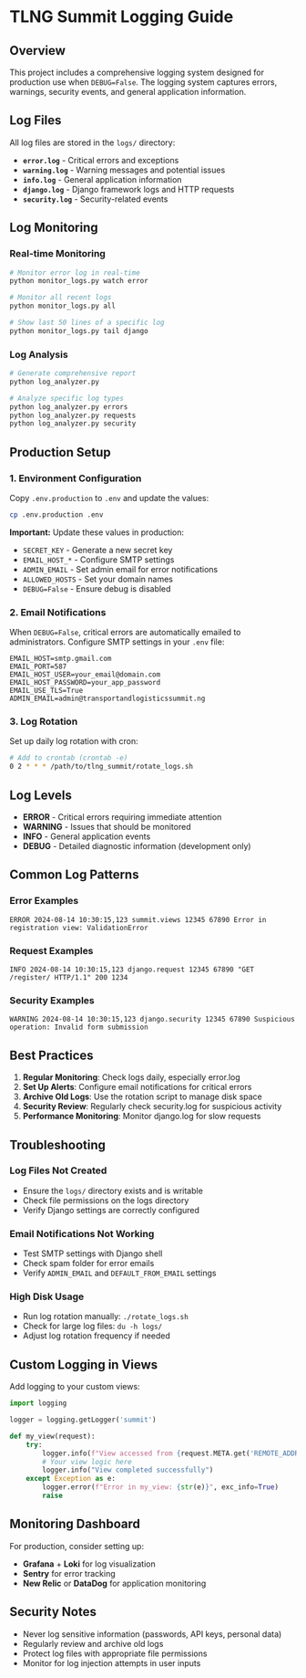 # TLNG Summit Logging Guide

## Overview
This project includes a comprehensive logging system designed for production use when `DEBUG=False`. The logging system captures errors, warnings, security events, and general application information.

## Log Files

All log files are stored in the `logs/` directory:

- **`error.log`** - Critical errors and exceptions
- **`warning.log`** - Warning messages and potential issues
- **`info.log`** - General application information
- **`django.log`** - Django framework logs and HTTP requests
- **`security.log`** - Security-related events

## Log Monitoring

### Real-time Monitoring
```bash
# Monitor error log in real-time
python monitor_logs.py watch error

# Monitor all recent logs
python monitor_logs.py all

# Show last 50 lines of a specific log
python monitor_logs.py tail django
```

### Log Analysis
```bash
# Generate comprehensive report
python log_analyzer.py

# Analyze specific log types
python log_analyzer.py errors
python log_analyzer.py requests
python log_analyzer.py security
```

## Production Setup

### 1. Environment Configuration
Copy `.env.production` to `.env` and update the values:
```bash
cp .env.production .env
```

**Important:** Update these values in production:
- `SECRET_KEY` - Generate a new secret key
- `EMAIL_HOST_*` - Configure SMTP settings
- `ADMIN_EMAIL` - Set admin email for error notifications
- `ALLOWED_HOSTS` - Set your domain names
- `DEBUG=False` - Ensure debug is disabled

### 2. Email Notifications
When `DEBUG=False`, critical errors are automatically emailed to administrators. Configure SMTP settings in your `.env` file:

```env
EMAIL_HOST=smtp.gmail.com
EMAIL_PORT=587
EMAIL_HOST_USER=your_email@domain.com
EMAIL_HOST_PASSWORD=your_app_password
EMAIL_USE_TLS=True
ADMIN_EMAIL=admin@transportandlogisticssummit.ng
```

### 3. Log Rotation
Set up daily log rotation with cron:
```bash
# Add to crontab (crontab -e)
0 2 * * * /path/to/tlng_summit/rotate_logs.sh
```

## Log Levels

- **ERROR** - Critical errors requiring immediate attention
- **WARNING** - Issues that should be monitored
- **INFO** - General application events
- **DEBUG** - Detailed diagnostic information (development only)

## Common Log Patterns

### Error Examples
```
ERROR 2024-08-14 10:30:15,123 summit.views 12345 67890 Error in registration view: ValidationError
```

### Request Examples
```
INFO 2024-08-14 10:30:15,123 django.request 12345 67890 "GET /register/ HTTP/1.1" 200 1234
```

### Security Examples
```
WARNING 2024-08-14 10:30:15,123 django.security 12345 67890 Suspicious operation: Invalid form submission
```

## Best Practices

1. **Regular Monitoring**: Check logs daily, especially error.log
2. **Set Up Alerts**: Configure email notifications for critical errors
3. **Archive Old Logs**: Use the rotation script to manage disk space
4. **Security Review**: Regularly check security.log for suspicious activity
5. **Performance Monitoring**: Monitor django.log for slow requests

## Troubleshooting

### Log Files Not Created
- Ensure the `logs/` directory exists and is writable
- Check file permissions on the logs directory
- Verify Django settings are correctly configured

### Email Notifications Not Working
- Test SMTP settings with Django shell
- Check spam folder for error emails
- Verify `ADMIN_EMAIL` and `DEFAULT_FROM_EMAIL` settings

### High Disk Usage
- Run log rotation manually: `./rotate_logs.sh`
- Check for large log files: `du -h logs/`
- Adjust log rotation frequency if needed

## Custom Logging in Views

Add logging to your custom views:

```python
import logging

logger = logging.getLogger('summit')

def my_view(request):
    try:
        logger.info(f"View accessed from {request.META.get('REMOTE_ADDR')}")
        # Your view logic here
        logger.info("View completed successfully")
    except Exception as e:
        logger.error(f"Error in my_view: {str(e)}", exc_info=True)
        raise
```

## Monitoring Dashboard

For production, consider setting up:
- **Grafana** + **Loki** for log visualization
- **Sentry** for error tracking
- **New Relic** or **DataDog** for application monitoring

## Security Notes

- Never log sensitive information (passwords, API keys, personal data)
- Regularly review and archive old logs
- Protect log files with appropriate file permissions
- Monitor for log injection attempts in user inputs